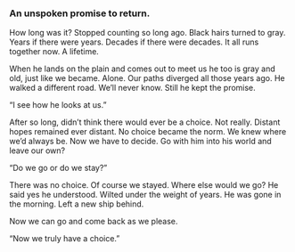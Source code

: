 ### An unspoken promise to return. 

How long was it? Stopped counting so long ago. Black hairs turned to gray. Years if there were years. Decades if there were decades. It all runs together now. A lifetime. 

When he lands on the plain and comes out to meet us he too is gray and old, just like we became. Alone. Our paths diverged all those years ago. He walked a different road. We’ll never know. Still he kept the promise.

“I see how he looks at us.”

After so long, didn’t think there would ever be a choice. Not really. Distant hopes remained ever distant. No choice became the norm. We knew where we’d always be. Now we have to decide. Go with him into his world and leave our own?

“Do we go or do we stay?”

There was no choice. Of course we stayed. Where else would we go? He said yes he understood. Wilted under the weight of years. He was gone in the morning. Left a new ship behind. 

Now we can go and come back as we please.

“Now we truly have a choice.”